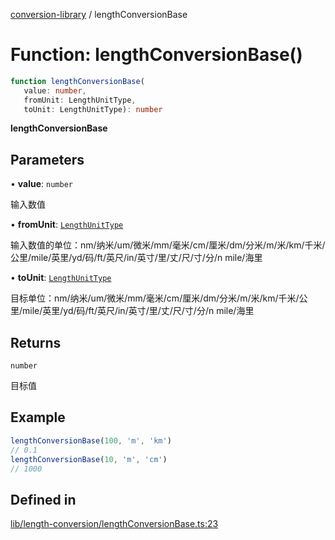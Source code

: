 [conversion-library](../globals.md) / lengthConversionBase

# Function: lengthConversionBase()

```ts
function lengthConversionBase(
   value: number, 
   fromUnit: LengthUnitType, 
   toUnit: LengthUnitType): number
```

**lengthConversionBase**

<Badge type="tip" text="version: v0.0.13+" />

## Parameters

• **value**: `number`

输入数值

• **fromUnit**: [`LengthUnitType`](../type-aliases/LengthUnitType.md)

输入数值的单位：nm/纳米/um/微米/mm/毫米/cm/厘米/dm/分米/m/米/km/千米/公里/mile/英里/yd/码/ft/英尺/in/英寸/里/丈/尺/寸/分/n mile/海里

• **toUnit**: [`LengthUnitType`](../type-aliases/LengthUnitType.md)

目标单位：nm/纳米/um/微米/mm/毫米/cm/厘米/dm/分米/m/米/km/千米/公里/mile/英里/yd/码/ft/英尺/in/英寸/里/丈/尺/寸/分/n mile/海里

## Returns

`number`

目标值

## Example

```ts
lengthConversionBase(100, 'm', 'km')
// 0.1
lengthConversionBase(10, 'm', 'cm')
// 1000
```

## Defined in

[lib/length-conversion/lengthConversionBase.ts:23](https://github.com/fxss5201/conversion-library/blob/main/lib/length-conversion/lengthConversionBase.ts#L23)
